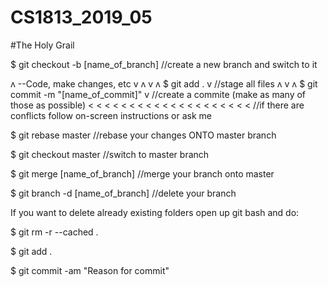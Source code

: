 # CS1813_2019_05

#The Holy Grail

$ git checkout -b [name_of_branch]           //create a new branch and switch to it

> > > > > > > > > > > > > > > > > > > >
ʌ  --Code, make changes, etc          v
ʌ                                     v
ʌ  $ git add .			              v      //stage all files
ʌ				                      v
ʌ  $ git commit -m "[name_of_commit]" v      //create a commite (make as many of those as possible)
< < < < < < < < < < < < < < < < < < < <      //if there are conflicts follow on-screen instructions or ask me

$ git rebase master 			     //rebase your changes ONTO master branch

$ git checkout master 		 	     //switch to master branch

$ git merge [name_of_branch]		     //merge your branch onto master

$ git branch -d [name_of_branch]	     //delete your branch



If you want to delete already existing folders open up git bash and do:

$ git rm -r --cached .

$ git add .

$ git commit -am "Reason for commit"
